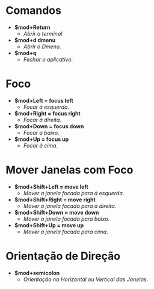 # Comandos

- **$mod+Return**
  - *Abrir o terminal*
- **$mod+d dmenu**
  - *Abrir o Dmenu*. 
- **$mod+q**
  - *Fechar o aplicativo*. 

# Foco

- **$mod+Left = focus left**
  - *Focar à esquerda*.
- **$mod+Right = focus right**
  - *Focar à direita*.
- **$mod+Down = focus down**
  - *Focar a baixo*.
- **$mod+Up = focus up**
  - *Focar à cima*. 

# Mover Janelas com Foco

- **$mod+Shift+Left = move left**
  - *Mover a janela focada para à esquerda*.
- **$mod+Shift+Right = move right**
  - *Mover a janela focada para à direita*.
- **$mod+Shift+Down = move down**
  - *Mover a janela focada para baixo*.
- **$mod+Shift+Up = move up**
  - *Mover a janela focada para cima*.

# Orientação de Direção 

- **$mod+semicolon**
  - *Orientação na Horizontal ou Vertical das Janelas*.
